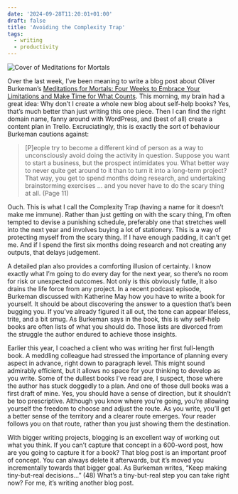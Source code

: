 ```yaml
---
date: '2024-09-28T11:20:01+01:00'
draft: false
title: 'Avoiding the Complexity Trap'
tags: 
  - writing
  - productivity
---
```


![Cover of Meditations for Mortals](/images/Meditations-for-Mortals.webp)

Over the last week, I’ve been meaning to write a blog post about Oliver Burkeman’s [Meditations for Mortals: Four Weeks to Embrace Your Limitations and Make Time for What Counts](https://uk.bookshop.org/a/2760/9781847927613). This morning, my brain had a great idea: Why don’t I create a whole new blog about self-help books? Yes, that’s much better than just writing this one piece. Then I can find the right domain name, fanny around with WordPress, and (best of all) create a content plan in Trello. Excruciatingly, this is exactly the sort of behaviour Burkeman cautions against:

>[P]eople try to become a different kind of person as a way to unconsciously avoid doing the activity in question. Suppose you want to start a business, but the prospect intimidates you. What better way to never quite get around to it than to turn it into a long-term project? That way, you get to spend months doing research, and undertaking brainstorming exercises … and you never have to do the scary thing at all. (Page 11)

Ouch. This is what I call the Complexity Trap (having a name for it doesn’t make me immune). Rather than just getting on with the scary thing, I’m often tempted to devise a punishing schedule, preferably one that stretches well into the next year and involves buying a lot of stationery. This is a way of protecting myself from the scary thing. If I have enough padding, it can’t get me. And if I spend the first six months doing research and not creating any outputs, that delays judgement.

A detailed plan also provides a comforting illusion of certainty. I know exactly what I’m going to do every day for the next year, so there’s no room for risk or unexpected outcomes. Not only is this obviously futile, it also drains the life force from any project. In a recent podcast episode, Burkeman discussed with Katherine May how you have to write a book for yourself. It should be about discovering the answer to a question that’s been bugging you. If you’ve already figured it all out, the tone can appear lifeless, trite, and a bit smug. As Burkeman says in the book, this is why self-help books are often lists of what you should do. Those lists are divorced from the struggle the author endured to achieve those insights.

Earlier this year, I coached a client who was writing her first full-length book. A meddling colleague had stressed the importance of planning every aspect in advance, right down to paragraph level. This might sound admirably efficient, but it allows no space for your thinking to develop as you write. Some of the dullest books I’ve read are, I suspect, those where the author has stuck doggedly to a plan. And one of those dull books was a first draft of mine. Yes, you should have a sense of direction, but it shouldn’t be too prescriptive. Although you know where you’re going, you’re allowing yourself the freedom to choose and adjust the route. As you write, you’ll get a better sense of the territory and a clearer route emerges. Your reader follows you on that route, rather than you just showing them the destination.

With bigger writing projects, blogging is an excellent way of working out what you think. If you can’t capture that concept in a 600-word post, how are you going to capture it for a book? That blog post is an important proof of concept. You can always delete it afterwards, but it’s moved you incrementally towards that bigger goal. As Burkeman writes, “Keep making tiny-but-real decisions…” (48) What’s a tiny-but-real step you can take right now? For me, it’s writing another blog post.